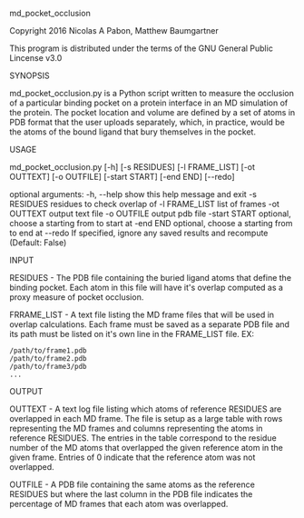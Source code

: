 md_pocket_occlusion

Copyright 2016 Nicolas A Pabon, Matthew Baumgartner

This program is distributed under the terms of the GNU General Public Lincense v3.0



SYNOPSIS

md_pocket_occlusion.py is a Python script written to measure the occlusion of a particular binding pocket on a protein interface in an MD simulation of the protein. The pocket location and volume are defined by a set of atoms in PDB format that the user uploads separately, which, in practice, would be the atoms of the bound ligand that bury themselves in the pocket. 


USAGE

md_pocket_occlusion.py [-h] [-s RESIDUES] [-l FRAME_LIST] [-ot OUTTEXT]
                       [-o OUTFILE] [-start START] [-end END] [--redo]


optional arguments:
  -h, --help     show this help message and exit
  -s RESIDUES    residues to check overlap of
  -l FRAME_LIST  list of frames 
  -ot OUTTEXT    output text file
  -o OUTFILE     output pdb file
  -start START   optional, choose a starting from to start at
  -end END       optional, choose a starting from to end at
  --redo         If specified, ignore any saved results and recompute
                 (Default: False)


INPUT

RESIDUES - The PDB file containing the buried ligand atoms that define the binding pocket. Each atom in this file will have it's overlap computed as a proxy measure of pocket occlusion.

FRRAME_LIST - A text file listing the MD frame files that will be used in overlap calculations. Each frame must be saved as a separate PDB file and its path must be listed on it's own line in the FRAME_LIST file. EX:

    /path/to/frame1.pdb
    /path/to/frame2.pdb
    /path/to/frame3/pdb
    ...

OUTPUT

OUTTEXT - A text log file listing which atoms of reference RESIDUES are overlapped in each MD frame. The file is setup as a large table with rows representing the MD frames and columns representing the atoms in reference RESIDUES. The entries in the table correspond to the residue number of the MD atoms that overlapped the given reference atom in the given frame. Entries of 0 indicate that the reference atom was not overlapped.

OUTFILE - A PDB file containing the same atoms as the reference RESIDUES but where the last column in the PDB file indicates the percentage of MD frames that each atom was overlapped.

